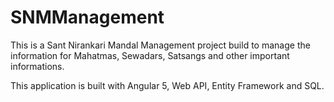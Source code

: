 # SNMManagement
This is a Sant Nirankari Mandal Management project build to manage the information for Mahatmas, Sewadars, Satsangs and other important informations.

This application is built with Angular 5, Web API, Entity Framework and SQL.
